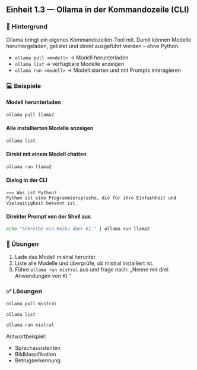 ## Einheit 1.3 — Ollama in der Kommandozeile (CLI)

### 📖 Hintergrund

Ollama bringt ein eigenes Kommandozeilen-Tool mit. Damit können Modelle heruntergeladen, gelistet und direkt ausgeführt werden – ohne Python.

- `ollama pull <modell>` → Modell herunterladen
- `ollama list` → verfügbare Modelle anzeigen
- `ollama run <modell>` → Modell starten und mit Prompts interagieren

### 💻 Beispiele

#### Modell herunterladen

```bash
ollama pull llama2
```

#### Alle installierten Modelle anzeigen
```bash
ollama list
```

#### Direkt mit einem Modell chatten
```bash
ollama run llama2
```

#### Dialog in der CLI

```
>>> Was ist Python?
Python ist eine Programmiersprache, die für ihre Einfachheit und Vielseitigkeit bekannt ist.
```

#### Direkter Prompt von der Shell aus

```sh
echo "Schreibe ein Haiku über KI." | ollama run llama2
```

### 📝 Übungen

1. Lade das Modell mistral herunter.
2. Liste alle Modelle und überprüfe, ob mistral installiert ist.
3. Führe `ollama run mistral` aus und frage nach: „Nenne mir drei Anwendungen von KI.“

### ✅ Lösungen

```bash
ollama pull mistral
```

```bash
ollama list
```

```bash
ollama run mistral
```

Antwortbeispiel:

- Sprachassistenten
- Bildklassifikation
- Betrugserkennung

